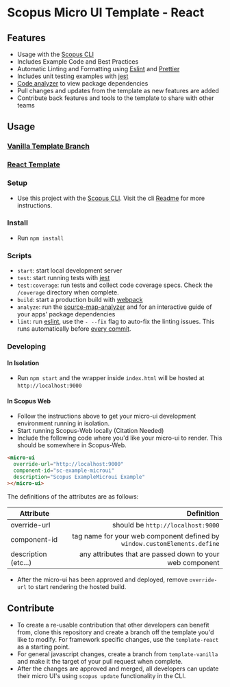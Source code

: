 # Scopus Micro UI Template - React

## Features

- Usage with the [Scopus CLI](https://gitlab.et-scm.com/rap-scopus/scopus-cli)
- Includes Example Code and Best Practices
- Automatic Linting and Formatting using [Eslint](https://eslint.org/) and [Prettier](https://prettier.io/)
- Includes unit testing examples with [jest](https://jestjs.io/)
- [Code analyzer](https://github.com/danvk/source-map-explorer#readme) to view package dependencies
- Pull changes and updates from the template as new features are added
- Contribute back features and tools to the template to share with other teams

## Usage

### [Vanilla Template Branch](https://gitlab.et-scm.com/rap-scopus/sc-component-template/tree/template-vanilla)

### [React Template](https://gitlab.et-scm.com/rap-scopus/sc-component-template)

### Setup

- Use this project with the [Scopus CLI](https://gitlab.et-scm.com/rap-scopus/scopus-cli). Visit the cli [Readme](https://gitlab.et-scm.com/rap-scopus/scopus-cli) for more instructions.

### Install

- Run `npm install`

### Scripts

- `start`: start local development server
- `test`: start running tests with [jest](https://jestjs.io/)
- `test:coverage`: run tests and collect code coverage specs. Check the `/coverage` directory when complete.
- `build`: start a production build with [webpack](https://webpack.js.org/)
- `analyze`: run the [source-map-analyzer](https://github.com/danvk/source-map-explorer#readme) and for an interactive guide of your apps' package dependencies
- `lint`: run [eslint](https://eslint.org/), use the `- --fix` flag to auto-fix the linting issues. This runs automatically before [every commit](https://github.com/typicode/husky#readme).

### Developing

#### In Isolation

- Run `npm start` and the wrapper inside `index.html` will be hosted at `http://localhost:9000`

#### In Scopus Web

- Follow the instructions above to get your micro-ui development environment running in isolation.
- Start running Scopus-Web locally (Citation Needed)
- Include the following code where you'd like your micro-ui to render. This should be somewhere in Scopus-Web.

```html
<micro-ui
  override-url="http://localhost:9000"
  component-id="sc-example-microui"
  description="Scopus ExampleMicroui Example"
></micro-ui>
```

The definitions of the attributes are as follows:

| Attribute            |                                                                Definition |
| -------------------- | ------------------------------------------------------------------------: |
| override-url         |                                         should be `http://localhost:9000` |
| component-id         | tag name for your web component defined by `window.customElements.define` |
| description (etc...) |                 any attributes that are passed down to your web component |

- After the micro-ui has been approved and deployed, remove `override-url` to start rendering the hosted build.

## Contribute

- To create a re-usable contribution that other developers can benefit from, clone this repository and create a branch off the template you'd like to modify. For framework specific changes, use the `template-react` as a starting point.
- For general javascript changes, create a branch from `template-vanilla` and make it the target of your pull request when complete.
- After the changes are approved and merged, all developers can update their micro UI's using `scopus update` functionality in the CLI.
